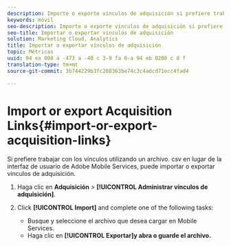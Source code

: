 ```yaml
---
description: Importe o exporte vínculos de adquisición si prefiere trabajar con los vínculos mediante el uso de un archivo .csv en lugar de utilizar la interfaz de usuario de Adobe Mobile Services.
keywords: móvil
seo-description: Importe o exporte vínculos de adquisición si prefiere trabajar con los vínculos mediante el uso de un archivo .csv en lugar de utilizar la interfaz de usuario de Adobe Mobile Services.
seo-title: Importar o exportar vínculos de adquisición
solution: Marketing Cloud, Analytics
title: Importar o exportar vínculos de adquisición
topic: Métricas
uuid: 94 ea 008 a -473 a -40 c 3-9 fa 8-a 94 eb 0208 c 8 f
translation-type: tm+mt
source-git-commit: 3b744229b3fc288363be74c3c4adcd71ecc4fad4

---
```



# Import or export Acquisition Links{#import-or-export-acquisition-links}

Si prefiere trabajar con los vínculos utilizando un archivo. csv en lugar de la interfaz de usuario de Adobe Mobile Services, puede importar o exportar vínculos de adquisición.

1. Haga clic en **Adquisición** &gt; **[!UICONTROL Administrar vínculos de adquisición]**.
1. Click **[!UICONTROL Import]** and complete one of the following tasks:

   * Busque y seleccione el archivo que desea cargar en Mobile Services.
   * Haga clic en **[!UICONTROL Exportar]y abra o guarde el archivo.**

